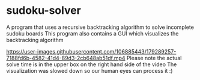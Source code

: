 # sudoku-solver
A program that uses a recursive backtracking algorithm to solve incomplete sudoku boards
This program also contains a GUI which visualizes the backtracking algorithm

https://user-images.githubusercontent.com/106885443/179289257-7188fd6b-4582-41d4-89d3-2cb648ab51df.mp4
Please note the actual solve time is in the upper box on the right hand side of the video
The visualization was slowed down so our human eyes can process it :)
